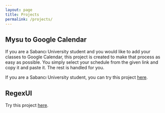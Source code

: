 ```yaml
---
layout: page
title: Projects
permalink: /projects/
---
```


## Mysu to Google Calendar
If you are a Sabancı University student and you would like to add your classes to Google Calendar, this project is created to make that process as easy as possible. You simply select your schedule from the given link and copy it and paste it. The rest is handled for you. 

If you are a Sabancı University student, you can try this project [here](https://aburakayaz.github.io/mysu-to-google-calendar/).

## RegexUI
Try this project [here](https://aburakayaz.github.io/regexui/).

